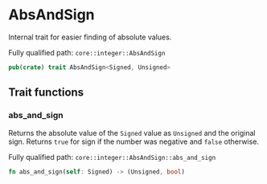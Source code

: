 # AbsAndSign

Internal trait for easier finding of absolute values.

Fully qualified path: `core::integer::AbsAndSign`

```rust
pub(crate) trait AbsAndSign<Signed, Unsigned>
```

## Trait functions

### abs_and_sign

Returns the absolute value of the `Signed` value as `Unsigned` and the original sign. Returns `true` for sign if the number was negative and `false` otherwise.

Fully qualified path: `core::integer::AbsAndSign::abs_and_sign`

```rust
fn abs_and_sign(self: Signed) -> (Unsigned, bool)
```


